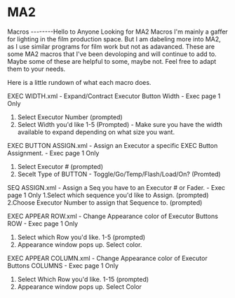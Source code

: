 # MA2
Macros
--------Hello to Anyone Looking for MA2 Macros
I'm mainly a gaffer for lighting in the film production space. But I am dabeling more into MA2, as I use similar programs for film work but not as adavanced. 
These are some MA2 macros that I've been devoloping and will continue to add to.
Maybe some of these are helpful to some, maybe not. 
Feel free to adapt them to your needs.

Here is a little rundown of what each macro does.

EXEC WIDTH.xml - Expand/Contract Executor Button Width - Exec page 1 Only
  1. Select Executor Number (prompted)
  2. Select Width you'd like 1-5 (Prompted) - Make sure you have the width available to expand depending on what size you want.

EXEC BUTTON ASSIGN.xml - Assign an Executor a specific EXEC Button Assignment. - Exec page 1 Only
  1. Select Executor # (prompted)
  2. Secelt Type of BUTTON - Toggle/Go/Temp/Flash/Load/On? (Promted)

SEQ ASSIGN.xml - Assign a Seq you have to an Executor # or Fader. - Exec page 1 Only
  1.Select which sequence you'd like to Assign. (prompted)
  2.Choose Executor Number to assign that Sequence to. (prompted)

EXEC APPEAR ROW.xml - Change Appearance color of Executor Buttons ROW - Exec page 1 Only
  1. Select which Row you'd like. 1-5 (prompted)
  2. Appearance window pops up. Select color.
     
EXEC APPEAR COLUMN.xml - Change Appearance color of Executor Buttons COLUMNS - Exec page 1 Only
  1. Select Which Row you'd like. 1-15 (prompted)
  2. Appearance window pops up. Select Color

